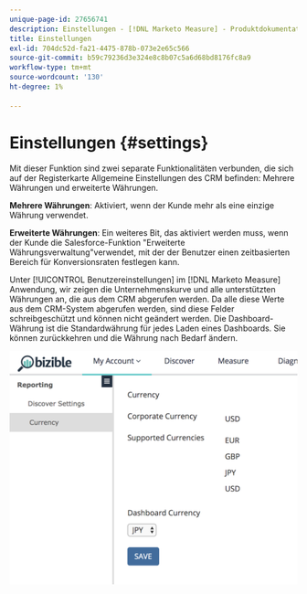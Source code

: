 ```yaml
---
unique-page-id: 27656741
description: Einstellungen - [!DNL Marketo Measure] - Produktdokumentation
title: Einstellungen
exl-id: 704dc52d-fa21-4475-878b-073e2e65c566
source-git-commit: b59c79236d3e324e8c8b07c5a6d68bd8176fc8a9
workflow-type: tm+mt
source-wordcount: '130'
ht-degree: 1%

---
```


# Einstellungen {#settings}

Mit dieser Funktion sind zwei separate Funktionalitäten verbunden, die sich auf der Registerkarte Allgemeine Einstellungen des CRM befinden: Mehrere Währungen und erweiterte Währungen.

**Mehrere Währungen**: Aktiviert, wenn der Kunde mehr als eine einzige Währung verwendet.

**Erweiterte Währungen**: Ein weiteres Bit, das aktiviert werden muss, wenn der Kunde die Salesforce-Funktion &quot;Erweiterte Währungsverwaltung&quot;verwendet, mit der der Benutzer einen zeitbasierten Bereich für Konversionsraten festlegen kann.

Unter [!UICONTROL Benutzereinstellungen] im [!DNL Marketo Measure] Anwendung, wir zeigen die Unternehmenskurve und alle unterstützten Währungen an, die aus dem CRM abgerufen werden. Da alle diese Werte aus dem CRM-System abgerufen werden, sind diese Felder schreibgeschützt und können nicht geändert werden. Die Dashboard-Währung ist die Standardwährung für jedes Laden eines Dashboards. Sie können zurückkehren und die Währung nach Bedarf ändern.

![](assets/one-1.png)
